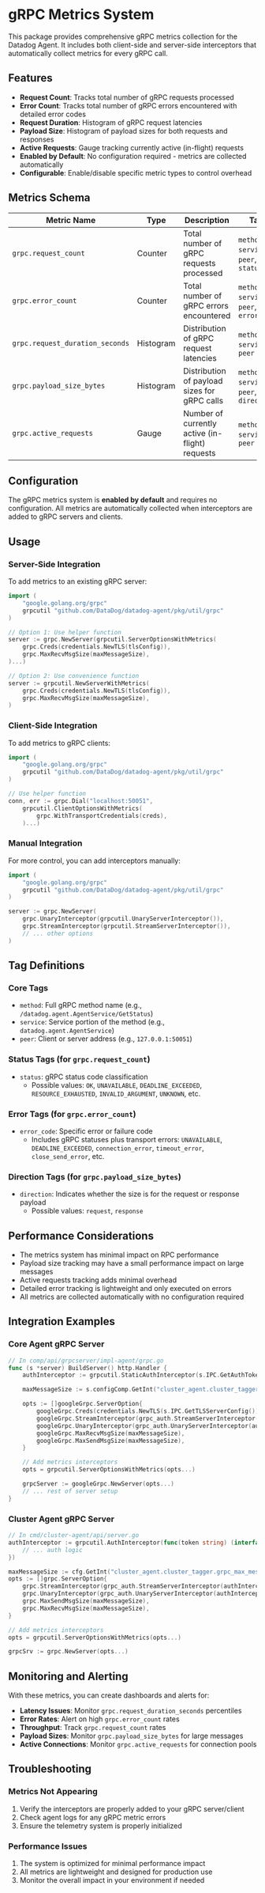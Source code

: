 # gRPC Metrics System

This package provides comprehensive gRPC metrics collection for the Datadog Agent. It includes both client-side and server-side interceptors that automatically collect metrics for every gRPC call.

## Features

- **Request Count**: Tracks total number of gRPC requests processed
- **Error Count**: Tracks total number of gRPC errors encountered with detailed error codes
- **Request Duration**: Histogram of gRPC request latencies
- **Payload Size**: Histogram of payload sizes for both requests and responses
- **Active Requests**: Gauge tracking currently active (in-flight) requests
- **Enabled by Default**: No configuration required - metrics are collected automatically
- **Configurable**: Enable/disable specific metric types to control overhead

## Metrics Schema

| Metric Name                     | Type      | Description                                     | Tags                                      |
| ------------------------------- | --------- | ----------------------------------------------- | ----------------------------------------- |
| `grpc.request_count`            | Counter   | Total number of gRPC requests processed         | `method`, `service`, `peer`, `status`     |
| `grpc.error_count`              | Counter   | Total number of gRPC errors encountered         | `method`, `service`, `peer`, `error_code` |
| `grpc.request_duration_seconds` | Histogram | Distribution of gRPC request latencies          | `method`, `service`, `peer`               |
| `grpc.payload_size_bytes`       | Histogram | Distribution of payload sizes for gRPC calls    | `method`, `service`, `peer`, `direction`  |
| `grpc.active_requests`          | Gauge     | Number of currently active (in-flight) requests | `method`, `service`, `peer`               |

## Configuration

The gRPC metrics system is **enabled by default** and requires no configuration. All metrics are automatically collected when interceptors are added to gRPC servers and clients.

## Usage

### Server-Side Integration

To add metrics to an existing gRPC server:

```go
import (
    "google.golang.org/grpc"
    grpcutil "github.com/DataDog/datadog-agent/pkg/util/grpc"
)

// Option 1: Use helper function
server := grpc.NewServer(grpcutil.ServerOptionsWithMetrics(
    grpc.Creds(credentials.NewTLS(tlsConfig)),
    grpc.MaxRecvMsgSize(maxMessageSize),
)...)

// Option 2: Use convenience function
server := grpcutil.NewServerWithMetrics(
    grpc.Creds(credentials.NewTLS(tlsConfig)),
    grpc.MaxRecvMsgSize(maxMessageSize),
)
```

### Client-Side Integration

To add metrics to gRPC clients:

```go
import (
    "google.golang.org/grpc"
    grpcutil "github.com/DataDog/datadog-agent/pkg/util/grpc"
)

// Use helper function
conn, err := grpc.Dial("localhost:50051",
    grpcutil.ClientOptionsWithMetrics(
        grpc.WithTransportCredentials(creds),
    )...)
```

### Manual Integration

For more control, you can add interceptors manually:

```go
import (
    "google.golang.org/grpc"
    grpcutil "github.com/DataDog/datadog-agent/pkg/util/grpc"
)

server := grpc.NewServer(
    grpc.UnaryInterceptor(grpcutil.UnaryServerInterceptor()),
    grpc.StreamInterceptor(grpcutil.StreamServerInterceptor()),
    // ... other options
)
```

## Tag Definitions

### Core Tags

- `method`: Full gRPC method name (e.g., `/datadog.agent.AgentService/GetStatus`)
- `service`: Service portion of the method (e.g., `datadog.agent.AgentService`)
- `peer`: Client or server address (e.g., `127.0.0.1:50051`)

### Status Tags (for `grpc.request_count`)

- `status`: gRPC status code classification
  - Possible values: `OK`, `UNAVAILABLE`, `DEADLINE_EXCEEDED`, `RESOURCE_EXHAUSTED`, `INVALID_ARGUMENT`, `UNKNOWN`, etc.

### Error Tags (for `grpc.error_count`)

- `error_code`: Specific error or failure code
  - Includes gRPC statuses plus transport errors: `UNAVAILABLE`, `DEADLINE_EXCEEDED`, `connection_error`, `timeout_error`, `close_send_error`, etc.

### Direction Tags (for `grpc.payload_size_bytes`)

- `direction`: Indicates whether the size is for the request or response payload
  - Possible values: `request`, `response`

## Performance Considerations

- The metrics system has minimal impact on RPC performance
- Payload size tracking may have a small performance impact on large messages
- Active requests tracking adds minimal overhead
- Detailed error tracking is lightweight and only executed on errors
- All metrics are collected automatically with no configuration required

## Integration Examples

### Core Agent gRPC Server

```go
// In comp/api/grpcserver/impl-agent/grpc.go
func (s *server) BuildServer() http.Handler {
    authInterceptor := grpcutil.StaticAuthInterceptor(s.IPC.GetAuthToken())

    maxMessageSize := s.configComp.GetInt("cluster_agent.cluster_tagger.grpc_max_message_size")

    opts := []googleGrpc.ServerOption{
        googleGrpc.Creds(credentials.NewTLS(s.IPC.GetTLSServerConfig())),
        googleGrpc.StreamInterceptor(grpc_auth.StreamServerInterceptor(authInterceptor)),
        googleGrpc.UnaryInterceptor(grpc_auth.UnaryServerInterceptor(authInterceptor)),
        googleGrpc.MaxRecvMsgSize(maxMessageSize),
        googleGrpc.MaxSendMsgSize(maxMessageSize),
    }

    // Add metrics interceptors
    opts = grpcutil.ServerOptionsWithMetrics(opts...)

    grpcServer := googleGrpc.NewServer(opts...)
    // ... rest of server setup
}
```

### Cluster Agent gRPC Server

```go
// In cmd/cluster-agent/api/server.go
authInterceptor := grpcutil.AuthInterceptor(func(token string) (interface{}, error) {
    // ... auth logic
})

maxMessageSize := cfg.GetInt("cluster_agent.cluster_tagger.grpc_max_message_size")
opts := []grpc.ServerOption{
    grpc.StreamInterceptor(grpc_auth.StreamServerInterceptor(authInterceptor)),
    grpc.UnaryInterceptor(grpc_auth.UnaryServerInterceptor(authInterceptor)),
    grpc.MaxSendMsgSize(maxMessageSize),
    grpc.MaxRecvMsgSize(maxMessageSize),
}

// Add metrics interceptors
opts = grpcutil.ServerOptionsWithMetrics(opts...)

grpcSrv := grpc.NewServer(opts...)
```

## Monitoring and Alerting

With these metrics, you can create dashboards and alerts for:

- **Latency Issues**: Monitor `grpc.request_duration_seconds` percentiles
- **Error Rates**: Alert on high `grpc.error_count` rates
- **Throughput**: Track `grpc.request_count` rates
- **Payload Sizes**: Monitor `grpc.payload_size_bytes` for large messages
- **Active Connections**: Monitor `grpc.active_requests` for connection pools

## Troubleshooting

### Metrics Not Appearing

1. Verify the interceptors are properly added to your gRPC server/client
2. Check agent logs for any gRPC metric errors
3. Ensure the telemetry system is properly initialized

### Performance Issues

1. The system is optimized for minimal performance impact
2. All metrics are lightweight and designed for production use
3. Monitor the overall impact in your environment if needed
